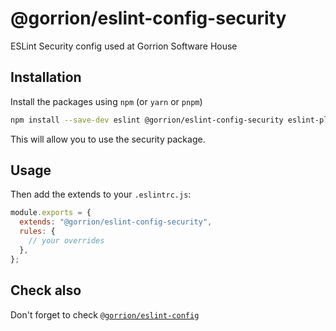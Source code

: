 # @gorrion/eslint-config-security

ESLint Security config used at Gorrion Software House

## Installation

Install the packages using `npm` (or `yarn` or `pnpm`)

```bash
npm install --save-dev eslint @gorrion/eslint-config-security eslint-plugin-security
```

This will allow you to use the security package.

## Usage

Then add the extends to your `.eslintrc.js`:

```javascript
module.exports = {
  extends: "@gorrion/eslint-config-security",
  rules: {
    // your overrides
  },
};
```

## Check also

Don't forget to check [`@gorrion/eslint-config`][@gorrion/eslint-config]

<!-- prettier-ignore-start -->
[@gorrion/eslint-config]: https://www.npmjs.com/package/@gorrion/eslint-config
[typescript]: https://github.com/microsoft/TypeScript
[react]: https://github.com/facebook/react
<!-- prettier-ignore-end -->
